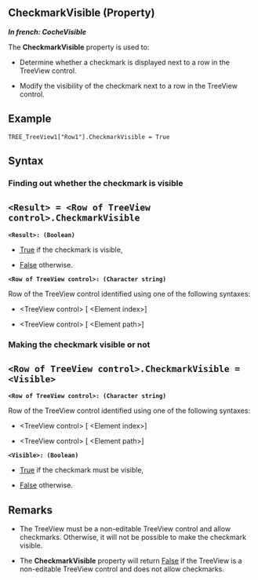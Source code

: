 


## CheckmarkVisible (Property)

***In french: CocheVisible***
	



<a name="XUse"></a>
<a name="Use"></a>
<a name="description"></a>
The **CheckmarkVisible** property is used to: 

- Determine whether a checkmark is displayed next to a row in the TreeView control. 

- Modify the visibility of the checkmark next to a row in the TreeView control. 



<a name="Example1"></a>
<a name="sample_code"></a>

## Example


```wl
TREE_TreeView1["Row1"].CheckmarkVisible = True
```

<a name="XSYNTAX"></a>

## Syntax
<a name="SYNTAX1"></a>

### Finding out whether the checkmark is visible

`<Result> = <Row of TreeView control>.CheckmarkVisible`
---

**`<Result>: (Boolean)`**



- <u><u><u><u>True</u></u></u></u> if the checkmark is visible, 

- <u><u><u><u>False</u></u></u></u> otherwise. 




**`<Row of TreeView control>: (Character string)`**

Row of the TreeView control identified using one of the following syntaxes: 

- &lt;TreeView control&gt; [ &lt;Element index&gt;]

- &lt;TreeView control&gt; [ &lt;Element path&gt;]





<a name="SYNTAX2"></a>

### Making the checkmark visible or not

`<Row of TreeView control>.CheckmarkVisible = <Visible>`
---

**`<Row of TreeView control>: (Character string)`**

Row of the TreeView control identified using one of the following syntaxes: 

- &lt;TreeView control&gt; [ &lt;Element index&gt;]

- &lt;TreeView control&gt; [ &lt;Element path&gt;]




**`<Visible>: (Boolean)`**



- <u><u><u><u>True</u></u></u></u> if the checkmark must be visible, 

- <u><u><u><u>False</u></u></u></u> otherwise. 






<a name="NOTE0"></a>
<a name="NOTE0_1"></a>

## Remarks


- The TreeView must be a non-editable TreeView control and allow checkmarks. Otherwise, it will not be possible to make the checkmark visible. 

- The **CheckmarkVisible** property will return <u><u><u><u>False</u></u></u></u> if the TreeView is a non-editable TreeView control and does not allow checkmarks. 





